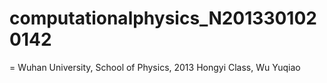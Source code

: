 # computationalphysics_N2013301020142
=
Wuhan University, School of Physics, 2013 Hongyi Class, Wu Yuqiao
